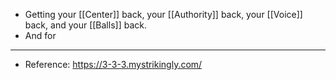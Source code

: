 - Getting your [[Center]] back, your [[Authority]] back, your [[Voice]] back, and your [[Balls]] back.
- And for
- ---
- Reference: https://3-3-3.mystrikingly.com/